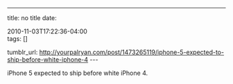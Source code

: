 ---
title: no title
date:

 2010-11-03T17:22:36-04:00  
tags:  []

tumblr_url:
http://yourpalryan.com/post/1473265119/iphone-5-expected-to-ship-before-white-iphone-4
\-\--

iPhone 5 expected to ship before white iPhone 4.
